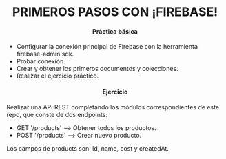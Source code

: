<h1 align="center"> PRIMEROS PASOS CON ¡FIREBASE!</h1>
<h4 align="center"> Práctica básica</h4>

-   Configurar la conexión principal de Firebase con la herramienta firebase-admin sdk.
-   Probar conexión.
-   Crear y obtener los primeros documentos y colecciones.
-   Realizar el ejercicio práctico.

<h4 align="center"> Ejercicio </h4>

Realizar una API REST completando los módulos correspondientes de este repo, que conste de dos endpoints:

-   GET '/products' --> Obtener todos los productos.
-   POST '/products' --> Crear nuevo producto.

Los campos de products son: id, name, cost y createdAt.
